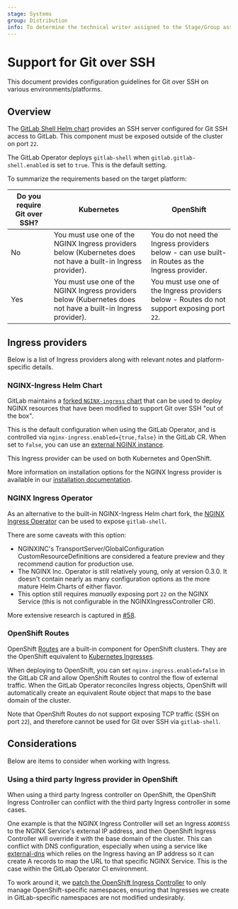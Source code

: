 ```yaml
---
stage: Systems
group: Distribution
info: To determine the technical writer assigned to the Stage/Group associated with this page, see https://about.gitlab.com/handbook/product/ux/technical-writing/#assignments
---
```


# Support for Git over SSH

This document provides configuration guidelines for Git over SSH on various environments/platforms.

## Overview

The [GitLab Shell Helm chart](https://docs.gitlab.com/charts/charts/gitlab/gitlab-shell/) provides an SSH server configured for Git SSH access to GitLab. This component must be exposed outside of the cluster on port `22`.

The GitLab Operator deploys `gitlab-shell` when `gitlab.gitlab-shell.enabled` is set to `true`. This is the default setting.

To summarize the requirements based on the target platform:

| Do you require Git over SSH? | Kubernetes                                  | OpenShift                                                                                |
| ---------------------------- | ------------------------------------------- | ---------------------------------------------------------------------------------------- |
| No                           | You must use one of the NGINX Ingress providers below (Kubernetes does not have a built-in Ingress provider). | You do not need the Ingress providers below - can use built-in Routes as the Ingress provider.                       |
| Yes                          | You must use one of the NGINX Ingress providers below (Kubernetes does not have a built-in Ingress provider). | You must use one of the Ingress providers below - Routes do not support exposing port `22`. |

## Ingress providers

Below is a list of Ingress providers along with relevant notes and platform-specific details.

### NGINX-Ingress Helm Chart

GitLab maintains a [forked `NGINX-ingress` chart](https://docs.gitlab.com/charts/charts/nginx/fork.html) that can be used to deploy NGINX resources that have been modified to support Git over SSH "out of the box".

This is the default configuration when using the GitLab Operator, and is controlled via `nginx-ingress.enabled={true,false}` in the GitLab CR. When set to `false`, you can use an [external NGINX instance](https://docs.gitlab.com/charts/advanced/external-nginx/).

This Ingress provider can be used on both Kubernetes and OpenShift.

More information on installation options for the NGINX Ingress provider is available in our [installation documentation](installation.md#ingress-controller).

### NGINX Ingress Operator

As an alternative to the built-in NGINX-Ingress Helm chart fork, the [NGINX Ingress Operator](https://github.com/nginxinc/nginx-ingress-operator) can be used to expose `gitlab-shell`.

There are some caveats with this option:

- NGINXINC's TransportServer/GlobalConfiguration CustomResourceDefinitions are considered a feature preview and they recommend caution for production use.
- The NGINX Inc. Operator is still relatively young, only at version 0.3.0. It doesn't contain nearly as many configuration
  options as the more mature Helm Charts of either flavor.
- This option still requires _manually_ exposing port `22` on the NGINX Service (this is not configurable in the NGINXIngressController CR).

More extensive research is captured in [#58](https://gitlab.com/gitlab-org/cloud-native/gitlab-operator/-/issues/58#note_585883916).

### OpenShift Routes

OpenShift [Routes](https://docs.openshift.com/container-platform/3.4/architecture/core_concepts/routes.html) are a built-in component for OpenShift clusters. They are the OpenShift equivalent to [Kubernetes Ingresses](https://kubernetes.io/docs/concepts/services-networking/ingress/).

When deploying to OpenShift, you can set `nginx-ingress.enabled=false` in the GitLab CR and allow OpenShift Routes to control the flow of external traffic. When the GitLab Operator reconciles Ingress objects, OpenShift will automatically create an equivalent Route object that maps to the base domain of the cluster.

Note that OpenShift Routes do not support exposing TCP traffic (SSH on port `22`), and therefore cannot be used for Git over SSH via `gitlab-shell`.

## Considerations

Below are items to consider when working with Ingress.

### Using a third party Ingress provider in OpenShift

When using a third party Ingress controller on OpenShift, the OpenShift Ingress Controller can conflict with the third party Ingress controller in some cases.

One example is that the NGINX Ingress Controller will set an Ingress `ADDRESS` to the NGINX Service's external IP address, and then OpenShift Ingress Controller will override it with the base domain of the cluster. This can conflict with DNS configuration, especially when using a service like [external-dns](https://github.com/kubernetes-sigs/external-dns) which relies on the Ingress having an IP address so it can create A records to map the URL to that specific NGINX Service. This is the case within the GitLab Operator CI environment.

To work around it, we [patch the OpenShift Ingress Controller](https://gitlab.com/gitlab-org/cloud-native/gitlab-operator/-/blob/558e2ff9/ci/scripts/install_external_dns.sh#L17-26) to only manage OpenShift-specific namespaces, ensuring that Ingresses we create in GitLab-specific namespaces are not modified undesirably.
